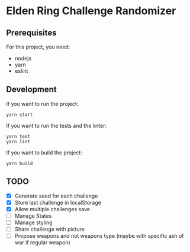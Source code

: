 # Elden Ring Challenge Randomizer

## Prerequisites
For this project, you need:
* nodejs
* yarn
* eslint

## Development
If you want to run the project:
```
yarn start
```

If you want to run the tests and the linter:
```
yarn test
yarn lint
```

If you want to build the project:
```
yarn build
```

## TODO
- [x] Generate seed for each challenge
- [x] Store last challenge in localStorage
- [x] Allow multiple challenges save
- [ ] Manage States
- [ ] Manage styling
- [ ] Share challenge with picture
- [ ] Propose weapons and not weapons type (maybe with specific ash of war if regular weapon)
